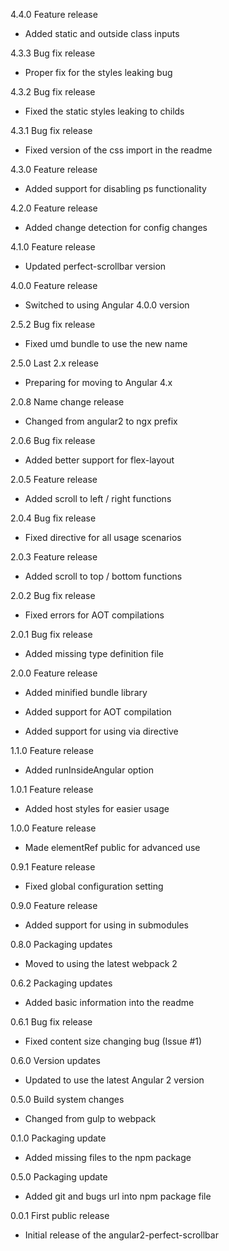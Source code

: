 4.4.0 Feature release

  - Added static and outside class inputs

4.3.3 Bug fix release

  - Proper fix for the styles leaking bug

4.3.2 Bug fix release

  - Fixed the static styles leaking to childs

4.3.1 Bug fix release

  - Fixed version of the css import in the readme

4.3.0 Feature release

  - Added support for disabling ps functionality

4.2.0 Feature release

  - Added change detection for config changes

4.1.0 Feature release

  - Updated perfect-scrollbar version

4.0.0 Feature release

  - Switched to using Angular 4.0.0 version

2.5.2 Bug fix release

  - Fixed umd bundle to use the new name

2.5.0 Last 2.x release

  - Preparing for moving to Angular 4.x

2.0.8 Name change release

  - Changed from angular2 to ngx prefix

2.0.6 Bug fix release

  - Added better support for flex-layout

2.0.5 Feature release

  - Added scroll to left / right functions

2.0.4 Bug fix release

  - Fixed directive for all usage scenarios

2.0.3 Feature release

  - Added scroll to top / bottom functions

2.0.2 Bug fix release

  - Fixed errors for AOT compilations

2.0.1 Bug fix release

  - Added missing type definition file

2.0.0 Feature release

  - Added minified bundle library

  - Added support for AOT compilation

  - Added support for using via directive

1.1.0 Feature release

  - Added runInsideAngular option

1.0.1 Feature release

  - Added host styles for easier usage

1.0.0 Feature release

  - Made elementRef public for advanced use

0.9.1 Feature release

  - Fixed global configuration setting

0.9.0 Feature release

  - Added support for using in submodules

0.8.0 Packaging updates

  - Moved to using the latest webpack 2

0.6.2 Packaging updates

  - Added basic information into the readme

0.6.1 Bug fix release

  - Fixed content size changing bug (Issue #1)

0.6.0 Version updates

  - Updated to use the latest Angular 2 version

0.5.0 Build system changes

  - Changed from gulp to webpack

0.1.0 Packaging update

  - Added missing files to the npm package

0.5.0 Packaging update

  - Added git and bugs url into npm package file

0.0.1 First public release

  - Initial release of the angular2-perfect-scrollbar
